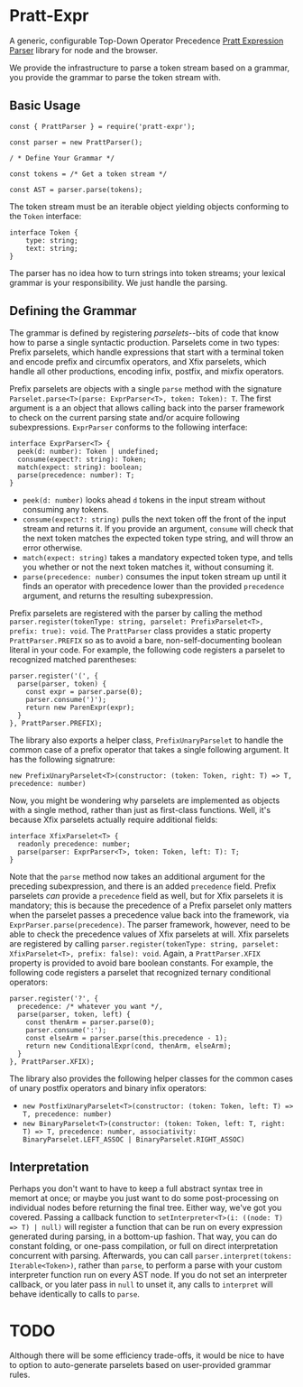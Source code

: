 Pratt-Expr
============

A generic, configurable Top-Down Operator Precedence [Pratt Expression Parser](https://en.wikipedia.org/wiki/Pratt_parser) library for node and the browser.

We provide the infrastructure to parse a token stream based on a grammar, you provide the grammar to parse the token stream with.

Basic Usage
-----------

```
const { PrattParser } = require('pratt-expr');

const parser = new PrattParser();

/ * Define Your Grammar */

const tokens = /* Get a token stream */

const AST = parser.parse(tokens);
```

The token stream must be an iterable object yielding objects conforming to the `Token` interface:
```
interface Token {
    type: string;
    text: string;
}
```

The parser has no idea how to turn strings into token streams; your lexical grammar is your responsibility. We just handle the parsing.

Defining the Grammar
--------------------

The grammar is defined by registering *parselets*--bits of code that know how to parse a single syntactic production. Parselets come in two types: Prefix parselets, which handle expressions that start with a terminal token and encode prefix and circumfix operators, and Xfix parselets, which handle all other productions, encoding infix, postfix, and mixfix operators.

Prefix parselets are objects with a single `parse` method with the signature `Parselet.parse<T>(parse: ExprParser<T>, token: Token): T`. The first argument is a an object that allows calling back into the parser framework to check on the current parsing state and/or acquire following subexpressions. `ExprParser` conforms to the following interface:

```
interface ExprParser<T> {
  peek(d: number): Token | undefined;
  consume(expect?: string): Token;
  match(expect: string): boolean;
  parse(precedence: number): T;
}
```

* `peek(d: number)` looks ahead `d` tokens in the input stream without consuming any tokens.
* `consume(expect?: string)` pulls the next token off the front of the input stream and returns it. If you provide an argument, `consume` will check that the next token matches the expected token type string, and will throw an error otherwise.
* `match(expect: string)` takes a mandatory expected token type, and tells you whether or not the next token matches it, without consuming it.
* `parse(precedence: number)` consumes the input token stream up until it finds an operator with precedence lower than the provided `precedence` argument, and returns the resulting subexpression.

Prefix parselets are registered with the parser by calling the method `parser.register(tokenType: string, parselet: PrefixParselet<T>, prefix: true): void`. The `PrattParser` class provides a static property `PrattParser.PREFIX` so as to avoid a bare, non-self-documenting boolean literal in your code. For example, the following code registers a parselet to recognized matched parentheses:

```
parser.register('(', {
  parse(parser, token) {
    const expr = parser.parse(0);
    parser.consume(')');
    return new ParenExpr(expr);
  }
}, PrattParser.PREFIX);
```

The library also exports a helper class, `PrefixUnaryParselet` to handle the common case of a prefix operator that takes a single following argument. It has the following signatrure:

`new PrefixUnaryParselet<T>(constructor: (token: Token, right: T) => T, precedence: number)`

Now, you might be wondering why parselets are implemented as objects with a single method, rather than just as first-class functions. Well, it's because Xfix parselets actually require additional fields:

```
interface XfixParselet<T> {
  readonly precedence: number;
  parse(parser: ExprParser<T>, token: Token, left: T): T;
}
```

Note that the `parse` method now takes an additional argument for the preceding subexpression, and there is an added `precedence` field. Prefix parselets *can* provide a `precedence` field as well, but for Xfix parselets it is mandatory; this is because the precedence of a Prefix parselet only matters when the parselet passes a precedence value back into the framework, via `ExprParser.parse(precedence)`. The parser framework, however, need to be able to check the precedence values of Xfix parselets at will. Xfix parselets are registered by calling `parser.register(tokenType: string, parselet: XfixParselet<T>, prefix: false): void`. Again, a `PrattParser.XFIX` property is provided to avoid bare boolean constants. For example, the following code registers a parselet that recognized ternary conditional operators:

```
parser.register('?', {
  precedence: /* whatever you want */,
  parse(parser, token, left) {
    const thenArm = parser.parse(0);
    parser.consume(':');
    const elseArm = parser.parse(this.precedence - 1);
    return new ConditionalExpr(cond, thenArm, elseArm);
  }
}, PrattParser.XFIX);
```

The library also provides the following helper classes for the common cases of unary postfix operators and binary infix operators:

* `new PostfixUnaryParselet<T>(constructor: (token: Token, left: T) => T, precedence: number)`
* `new BinaryParselet<T>(constructor: (token: Token, left: T, right: T) => T, precedence: number, associativity: BinaryParselet.LEFT_ASSOC | BinaryParselet.RIGHT_ASSOC)`

Interpretation
--------------

Perhaps you don't want to have to keep a full abstract syntax tree in memort at once; or maybe you just want to do some post-processing on individual nodes before returning the final tree. Either way, we've got you covered. Passing a callback function to `setInterpreter<T>(i: ((node: T) => T) | null)` will register a function that can be run on every expression generated during parsing, in a bottom-up fashion. That way, you can do constant folding, or one-pass compilation, or full on direct interpretation concurrent with parsing. Afterwards, you can call `parser.interpret(tokens: Iterable<Token>)`, rather than `parse`, to perform a parse with your custom interpreter function run on every AST node. If you do not set an interpreter callback, or you later pass in `null` to unset it, any calls to `interpret` will behave identically to calls to `parse`.

TODO
====

Although there will be some efficiency trade-offs, it would be nice to have to option to auto-generate parselets based on user-provided grammar rules.